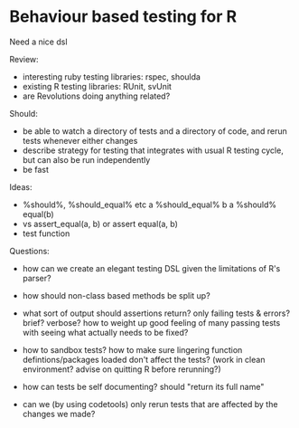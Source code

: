 Behaviour based testing for R
==============================

Need a nice dsl

Review: 
  * interesting ruby testing libraries: rspec, shoulda
  * existing R testing libraries: RUnit, svUnit
  * are Revolutions doing anything related?
  
Should:
* be able to watch a directory of tests and a directory of code, and rerun tests whenever either changes
* describe strategy for testing that integrates with usual R testing cycle, but can also be run independently
* be fast
  
Ideas:
* %should%, %should_equal% etc
    a %should_equal% b
    a %should% equal(b)
* vs assert_equal(a, b) or assert equal(a, b)
* test function
      
Questions:

* how can we create an elegant testing DSL given the limitations of R's parser?

* how should non-class based methods be split up?

* what sort of output should assertions return? only failing tests & errors? brief? verbose?  how to weight up good feeling of many passing tests with seeing what actually needs to be fixed?

* how to sandbox tests?  how to make sure lingering function defintions/packages loaded don't affect the tests?  (work in clean environment?  advise on quitting R before rerunning?)

* how can tests be self documenting?   should "return its full name"

* can we (by using codetools) only rerun tests that are affected by the changes we made?